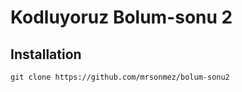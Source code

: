 # Kodluyoruz Bolum-sonu 2
## Installation
```git
git clone https://github.com/mrsonmez/bolum-sonu2
```